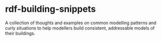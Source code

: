 # rdf-building-snippets

A collection of thoughts and examples on common modelling patterns and curly situations to help modellers build consistent, addressable models of their buildings.

